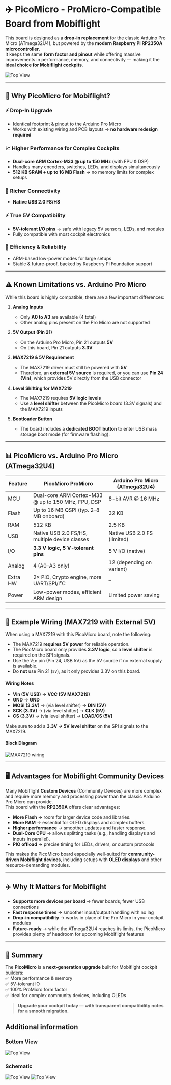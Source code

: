 # ✈️ PicoMicro - ProMicro-Compatible Board from Mobiflight

This board is designed as a **drop-in replacement** for the classic Arduino Pro Micro (ATmega32U4), but powered by the **modern Raspberry Pi RP2350A microcontroller**.  
It keeps the same **form factor and pinout** while offering massive improvements in performance, memory, and connectivity — making it the **ideal choice for Mobiflight cockpits**.

![Top View](picomicro-top.png)

---

## 🚀 Why PicoMicro for Mobiflight?

### ⚡ Drop-In Upgrade
- Identical footprint & pinout to the Arduino Pro Micro  
- Works with existing wiring and PCB layouts → **no hardware redesign required**  

### 📈 Higher Performance for Complex Cockpits
- **Dual-core ARM Cortex-M33 @ up to 150 MHz** (with FPU & DSP)  
- Handles many encoders, switches, LEDs, and displays simultaneously  
- **512 KB SRAM + up to 16 MB Flash** → no memory limits for complex setups  

### 🔌 Richer Connectivity
- **Native USB 2.0 FS/HS**  

### ⚡ True 5V Compatibility
- **5V-tolerant I/O pins** → safe with legacy 5V sensors, LEDs, and modules  
- Fully compatible with most cockpit electronics  

### 🔋 Efficiency & Reliability
- ARM-based low-power modes for large setups  
- Stable & future-proof, backed by Raspberry Pi Foundation support

---

## ⚠️ Known Limitations vs. Arduino Pro Micro

While this board is highly compatible, there are a few important differences:

1. **Analog Inputs**  
   - Only **A0 to A3** are available (4 total)  
   - Other analog pins present on the Pro Micro are not supported  

2. **5V Output (Pin 21)**  
   - On the Arduino Pro Micro, Pin 21 outputs **5V**  
   - On this board, Pin 21 outputs **3.3V**  

3. **MAX7219 & 5V Requirement**  
   - The MAX7219 driver must still be powered with **5V**  
   - Therefore, an **external 5V source** is required, or you can use **Pin 24 (Vin)**, which provides 5V directly from the USB connector  

4. **Level Shifting for MAX7219**  
   - The MAX7219 requires **5V logic levels**  
   - Use a **level shifter** between the PicoMicro board (3.3V signals) and the MAX7219 inputs  

5. **Bootloader Button**  
   - The board includes a **dedicated BOOT button** to enter USB mass storage boot mode (for firmware flashing).  

---

## 📊 PicoMicro vs. Arduino Pro Micro (ATmega32U4)

| Feature  | PicoMicro ProMicro                          | Arduino Pro Micro (ATmega32U4) |
|----------|-------------------------------------------|--------------------------------|
| MCU      | Dual-core ARM Cortex-M33 @ up to 150 MHz, FPU, DSP | 8-bit AVR @ 16 MHz |
| Flash    | Up to 16 MB QSPI (typ. 2–8 MB onboard)    | 32 KB |
| RAM      | 512 KB                                    | 2.5 KB |
| USB      | Native USB 2.0 FS/HS, multiple device classes | Native USB 2.0 FS (limited) |
| I/O      | **3.3 V logic, 5 V-tolerant pins**        | 5 V I/O (native) |
| Analog   | 4 (A0–A3 only)                            | 12 (depending on variant) |
| Extra HW | 2× PIO, Crypto engine, more UART/SPI/I²C | – |
| Power    | Low-power modes, efficient ARM design     | Limited power saving |

---

## 🔧 Example Wiring (MAX7219 with External 5V)

When using a MAX7219 with this PicoMicro board, note the following:

- The MAX7219 **requires 5V power** for reliable operation.
- The PicoMicro board only provides **3.3V logic**, so a **level shifter** is required on the SPI signals.
- Use the `Vin` pin (Pin 24, USB 5V) as the 5V source if no external supply is available.
- Do **not** use Pin 21 (`5V`), as it only provides 3.3V on this board.

#### Wiring Notes

- **Vin (5V USB)** → **VCC (5V MAX7219)**
- **GND** → **GND**
- **MOSI (3.3V)** → (via level shifter) → **DIN (5V)**
- **SCK (3.3V)** → (via level shifter) → **CLK (5V)**
- **CS (3.3V)** → (via level shifter) → **LOAD/CS (5V)**

Make sure to add a **3.3V → 5V level shifter** on the SPI signals to the MAX7219.

#### Block Diagram

![MAX7219 wiring](mobiflight_max7219_levelshift.png)

---

## 🖥 Advantages for Mobiflight Community Devices

Many Mobiflight **Custom Devices** (Community Devices) are more complex and require more memory and processing power than the classic Arduino Pro Micro can provide.  
This board with the **RP2350A** offers clear advantages:

- **More Flash** → room for larger device code and libraries.  
- **More RAM** → essential for OLED displays and complex buffers.  
- **Higher performance** → smoother updates and faster response.  
- **Dual-Core CPU** → allows splitting tasks (e.g., handling displays and inputs in parallel).  
- **PIO offload** → precise timing for LEDs, drivers, or custom protocols  

This makes the PicoMicro board especially well-suited for **community-driven Mobiflight devices**, including setups with **OLED displays** and other resource-demanding modules.

---

## ✈️ Why It Matters for Mobiflight
- **Supports more devices per board** → fewer boards, fewer USB connections
- **Fast response times** → smoother input/output handling with no lag
- **Drop-in compatibility** → works in place of the Pro Micro in your cockpit modules  
- **Future-ready** → while the ATmega32U4 reaches its limits, the PicoMicro provides plenty of headroom for upcoming Mobiflight features  

---

## 📌 Summary
The **PicoMicro** is a **next-generation upgrade** built for Mobiflight cockpit builders:  
✅ More performance & memory  
✅ 5V-tolerant IO  
✅ 100% ProMicro form factor  
✅ Ideal for complex community devices, including OLEDs

> **Upgrade your cockpit today — with transparent compatibility notes for a smooth migration.**


## Additional information

### Bottom View
![Top View](picomicro-bottom.png)

### Schematic
![Top View](picomicro-schematic1.png)
![Top View](picomicro-schematic2.png)